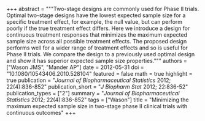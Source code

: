 +++
abstract = """Two-stage designs are commonly used for Phase II trials. Optimal two-stage designs have the lowest expected sample size for a specific treatment effect, for example, the null value, but can perform poorly if the true treatment effect differs. Here we introduce a design for continuous treatment responses that minimizes the maximum expected sample size across all possible treatment effects. The proposed design performs well for a wider range of treatment effects and so is useful for Phase II trials. We compare the design to a previously used optimal design and show it has superior expected sample size properties."""
authors = ["Wason JMS", "Mander AP"]
date = 2012-05-31
doi = "10.1080/10543406.2010.528104"
featured = false
math = true
highlight = true
publication = "*Journal of Biopharmaceutical Statistics* 2012; 22(4):836-852"
publication_short = "*J Biopharm Stat* 2012; 22:836-52"
publication_types = ["2"]
summary = "*Journal of Biopharmaceutical Statistics* 2012; 22(4):836-852"
tags = ["Wason"]
title = "Minimizing the maximum expected sample size in two-stage phase II clinical trials with continuous outcomes"
+++
